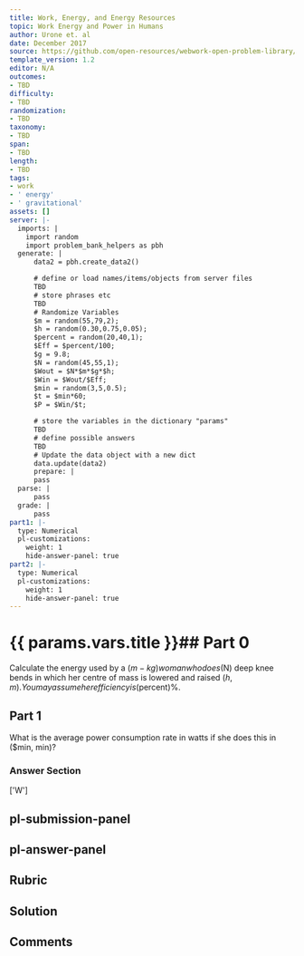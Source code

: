 ```yaml
---
title: Work, Energy, and Energy Resources
topic: Work Energy and Power in Humans
author: Urone et. al
date: December 2017
source: https://github.com/open-resources/webwork-open-problem-library/tree/master/Contrib/BrockPhysics/College_Physics_Urone/7.Work_Energy_and_Energy_Resources/7-08.Work_Energy_and_Power_in_Humans/NU_U17_07_08_011.pg
template_version: 1.2
editor: N/A
outcomes:
- TBD
difficulty:
- TBD
randomization:
- TBD
taxonomy:
- TBD
span:
- TBD
length:
- TBD
tags:
- work
- ' energy'
- ' gravitational'
assets: []
server: |-
  imports: |
    import random
    import problem_bank_helpers as pbh
  generate: |
      data2 = pbh.create_data2()

      # define or load names/items/objects from server files
      TBD
      # store phrases etc
      TBD
      # Randomize Variables
      $m = random(55,79,2);
      $h = random(0.30,0.75,0.05);
      $percent = random(20,40,1);
      $Eff = $percent/100;
      $g = 9.8;
      $N = random(45,55,1);
      $Wout = $N*$m*$g*$h;
      $Win = $Wout/$Eff;
      $min = random(3,5,0.5);
      $t = $min*60;
      $P = $Win/$t;

      # store the variables in the dictionary "params"
      TBD
      # define possible answers
      TBD
      # Update the data object with a new dict
      data.update(data2)
      prepare: |
      pass
  parse: |
      pass
  grade: |
      pass
part1: |-
  type: Numerical
  pl-customizations:
    weight: 1
    hide-answer-panel: true
part2: |-
  type: Numerical
  pl-customizations:
    weight: 1
    hide-answer-panel: true
---
```


# {{ params.vars.title }}## Part 0 
Calculate the energy used by a ($m-kg) woman who does ($N) deep knee bends in which her centre of mass is lowered and raised ($h, m). You may assume her efficiency is ($percent)%. 
## Part 1 
What is the average power consumption rate in watts if she does this in ($min, min)? 


### Answer Section 
['W']

## pl-submission-panel 


## pl-answer-panel 


## Rubric 


## Solution 


## Comments 


